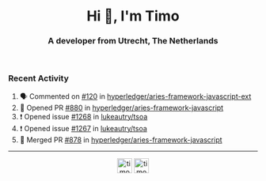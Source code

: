 <h1 align="center">Hi 👋, I'm Timo</h1>
<h3 align="center">A developer from Utrecht, The Netherlands</h3>
<br/>
<!-- https://github.com/rahuldkjain/github-profile-readme-generator --!>

<!--  <p align="left"><img src="https://github-readme-stats.vercel.app/api?username=timoglastra&show_icons=true&count_private=true&" alt="timoglastra" /></p> --!>

<!--
Github language stats
<p align="left"><img src="https://github-readme-stats.vercel.app/api/top-langs/?username=timoglastra&layout=compact" alt="timoglastra" /><p>
-->

<!-- Codestats language stats -->
<!-- <p align="left"><img src="https://codestats-readme.vercel.app/api/top-langs/?username=timoglastra&layout=compact&language_count=12" alt="timoglastra" /><p>    --!>
  
<h3>Recent Activity</h3>

<!--START_SECTION:activity-->
1. 🗣 Commented on [#120](https://github.com/hyperledger/aries-framework-javascript-ext/issues/120) in [hyperledger/aries-framework-javascript-ext](https://github.com/hyperledger/aries-framework-javascript-ext)
2. 💪 Opened PR [#880](https://github.com/hyperledger/aries-framework-javascript/pull/880) in [hyperledger/aries-framework-javascript](https://github.com/hyperledger/aries-framework-javascript)
3. ❗️ Opened issue [#1268](https://github.com/lukeautry/tsoa/issues/1268) in [lukeautry/tsoa](https://github.com/lukeautry/tsoa)
4. ❗️ Opened issue [#1267](https://github.com/lukeautry/tsoa/issues/1267) in [lukeautry/tsoa](https://github.com/lukeautry/tsoa)
5. 🎉 Merged PR [#878](https://github.com/hyperledger/aries-framework-javascript/pull/878) in [hyperledger/aries-framework-javascript](https://github.com/hyperledger/aries-framework-javascript)
<!--END_SECTION:activity-->

---

<p align="center">
<a href="https://twitter.com/timoglastra" target="blank"><img align="center" src="https://cdn.jsdelivr.net/npm/simple-icons@3.0.1/icons/twitter.svg" alt="timoglastra" height="30" width="30" /></a>
<a href="https://linkedin.com/in/timoglastra" target="blank"><img align="center" src="https://cdn.jsdelivr.net/npm/simple-icons@3.0.1/icons/linkedin.svg" alt="timoglastra" height="30" width="30" /></a>
</p>



